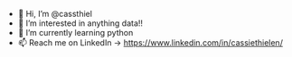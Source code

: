 - 👋 Hi, I’m @cassthiel
- 👀 I’m interested in anything data!!
- 🌱 I’m currently learning python
- 📫 Reach me on LinkedIn -> https://www.linkedin.com/in/cassiethielen/

<!---
cassthiel/cassthiel is a ✨ special ✨ repository because its `README.md` (this file) appears on your GitHub profile.
You can click the Preview link to take a look at your changes.
--->
